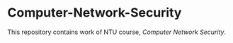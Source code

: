 # Computer-Network-Security
This repository contains work of NTU course, *Computer Network Security*.
